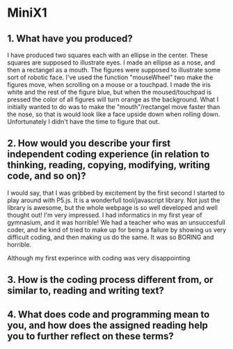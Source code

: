 # MiniX1

## 1. What have you produced?
I have produced two squares each with an ellipse in the center. These squares are supposed to illustrate eyes. I made an ellipse as a nose, and then a rectangel as a mouth. The figures were supposed to illustrate some sort of robotic face. I've used the function "mouseWheel" two make the figures move, when scrolling on a mouse or a touchpad. I made the iris white and the rest of the figure blue, but when the moused/touchpad is pressed the color of all figures will turn orange as the background. What I initially wanted to do was to make the "mouth"/rectangel move faster than the nose, so that is would look like a face upside down when rolling down. Unfortunately I didn't have the time to figure that out. 

## 2. How would you describe your first independent coding experience (in relation to thinking, reading, copying, modifying, writing code, and so on)?
I would say, that I was gribbed by excitement by the first second I started to play around with P5.js. It is a wonderfull tool/javascript library. Not just the library is awesome, but the whole webpage is so well developed and well thought out! I'm very impressed. I had informatics in my first year of gymnasium, and it was horrible! We had a teacher who was an unsuccesfull coder, and he kind of tried to make up for being a failure by showing us very difficult coding, and then making us do the same. It was so BORING and horrible.

Although my first experince with coding was very disappointing 

## 3. How is the coding process different from, or similar to, reading and writing text?

## 4. What does code and programming mean to you, and how does the assigned reading help you to further reflect on these terms?
